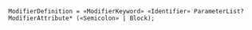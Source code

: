 <!-- This file is generated automatically by infrastructure scripts. Please don't edit by hand. -->

```{ .ebnf .slang-ebnf #ModifierDefinition }
ModifierDefinition = «ModifierKeyword» «Identifier» ParameterList? ModifierAttribute* («Semicolon» | Block);
```
